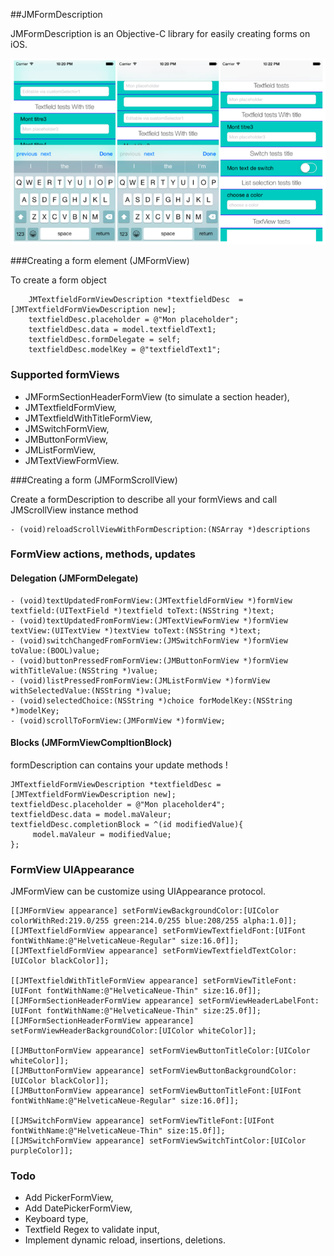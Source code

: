 ##JMFormDescription

JMFormDescription is an Objective-C library for easily creating forms on iOS. 

![Image](./screenshots/merged_demos.png)

###Creating a form element (JMFormView)

To create a form object

```objc
    JMTextfieldFormViewDescription *textfieldDesc  = [JMTextfieldFormViewDescription new];
    textfieldDesc.placeholder = @"Mon placeholder";
    textfieldDesc.data = model.textfieldText1;
    textfieldDesc.formDelegate = self;
    textfieldDesc.modelKey = @"textfieldText1";
```

### Supported formViews

* JMFormSectionHeaderFormView (to simulate a section header),
* JMTextfieldFormView,
* JMTextfieldWithTitleFormView,
* JMSwitchFormView,
* JMButtonFormView,
* JMListFormView,
* JMTextViewFormView.

###Creating a form (JMFormScrollView)

Create a formDescription to describe all your formViews and call JMScrollView instance method 

```objc
- (void)reloadScrollViewWithFormDescription:(NSArray *)descriptions
```

### FormView actions, methods, updates
#### Delegation (JMFormDelegate)

```objc
- (void)textUpdatedFromFormView:(JMTextfieldFormView *)formView textfield:(UITextField *)textfield toText:(NSString *)text;
- (void)textUpdatedFromFormView:(JMTextViewFormView *)formView textView:(UITextView *)textView toText:(NSString *)text;
- (void)switchChangedFromFormView:(JMSwitchFormView *)formView toValue:(BOOL)value;
- (void)buttonPressedFromFormView:(JMButtonFormView *)formView withTitleValue:(NSString *)value;
- (void)listPressedFromFormView:(JMListFormView *)formView withSelectedValue:(NSString *)value;
- (void)selectedChoice:(NSString *)choice forModelKey:(NSString *)modelKey;
- (void)scrollToFormView:(JMFormView *)formView;
```

#### Blocks (JMFormViewCompltionBlock)

formDescription can contains your update methods !
```objc
JMTextfieldFormViewDescription *textfieldDesc = [JMTextfieldFormViewDescription new];
textfieldDesc.placeholder = @"Mon placeholder4";
textfieldDesc.data = model.maValeur;
textfieldDesc.completionBlock = ^(id modifiedValue){
     model.maValeur = modifiedValue;
};
```

### FormView UIAppearance

JMFormView can be customize using UIAppearance protocol.
```objc
[[JMFormView appearance] setFormViewBackgroundColor:[UIColor colorWithRed:219.0/255 green:214.0/255 blue:208/255 alpha:1.0]];
[[JMTextfieldFormView appearance] setFormViewTextfieldFont:[UIFont fontWithName:@"HelveticaNeue-Regular" size:16.0f]];
[[JMTextfieldFormView appearance] setFormViewTextfieldTextColor:[UIColor blackColor]];
    
[[JMTextfieldWithTitleFormView appearance] setFormViewTitleFont:[UIFont fontWithName:@"HelveticaNeue-Thin" size:16.0f]];
[[JMFormSectionHeaderFormView appearance] setFormViewHeaderLabelFont:[UIFont fontWithName:@"HelveticaNeue-Thin" size:25.0f]];
[[JMFormSectionHeaderFormView appearance] setFormViewHeaderBackgroundColor:[UIColor whiteColor]];
    
[[JMButtonFormView appearance] setFormViewButtonTitleColor:[UIColor whiteColor]];
[[JMButtonFormView appearance] setFormViewButtonBackgroundColor:[UIColor blackColor]];
[[JMButtonFormView appearance] setFormViewButtonTitleFont:[UIFont fontWithName:@"HelveticaNeue-Regular" size:16.0f]];
    
[[JMSwitchFormView appearance] setFormViewTitleFont:[UIFont fontWithName:@"HelveticaNeue-Thin" size:15.0f]];
[[JMSwitchFormView appearance] setFormViewSwitchTintColor:[UIColor purpleColor]];
```


### Todo
* Add PickerFormView, 
* Add DatePickerFormView,
* Keyboard type,
* Textfield Regex to validate input,
* Implement dynamic reload, insertions, deletions.




